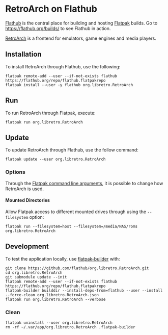 # RetroArch on Flathub

[Flathub](https://flathub.org/) is the central place for building and hosting [Flatpak](http://flatpak.org/) builds.
Go to https://flathub.org/builds/ to see Flathub in action.

[RetroArch](http://retroarch.com) is a frontend for emulators, game engines and media players.

## Installation

To install RetroArch through Flathub, use the following:
```
flatpak remote-add --user --if-not-exists flathub https://flathub.org/repo/flathub.flatpakrepo
flatpak install --user -y flathub org.libretro.RetroArch
```

## Run

To run RetroArch through Flatpak, execute:
```
flatpak run org.libretro.RetroArch
```

## Update

To update RetroArch through Flathub, use the follow command:
```
flatpak update --user org.libretro.RetroArch
```

### Options

Through the [Flatpak command line arguments](http://flatpak.org/flatpak/flatpak-docs.html), it is possible to change how RetroArch is used.

#### Mounted Directories

Allow Flatpak access to different mounted drives through using the `--filesystem` option:
```
flatpak run --filesystem=host --filesystem=/media/NAS/roms org.libretro.RetroArch
```

## Development

To test the application locally, use [flatpak-builder](http://docs.flatpak.org/en/latest/flatpak-builder.html) with:
```
git clone https://github.com/flathub/org.libretro.RetroArch.git
cd org.libretro.RetroArch
git submodule update --init
flatpak remote-add --user --if-not-exists flathub https://flathub.org/repo/flathub.flatpakrepo
flatpak-builder builddir --install-deps-from=flathub --user --install --force-clean org.libretro.RetroArch.json
flatpak run org.libretro.RetroArch --verbose
```

### Clean

```
flatpak uninstall --user org.libretro.RetroArch
rm -rf ~/.var/app/org.libretro.RetroArch .flatpak-builder
```
